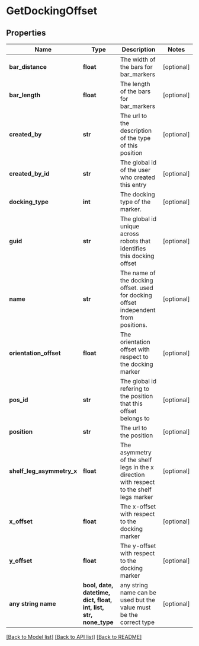 # GetDockingOffset


## Properties
Name | Type | Description | Notes
------------ | ------------- | ------------- | -------------
**bar_distance** | **float** | The width of the bars for bar_markers | [optional] 
**bar_length** | **float** | The length of the bars for bar_markers | [optional] 
**created_by** | **str** | The url to the description of the type of this position | [optional] 
**created_by_id** | **str** | The global id of the user who created this entry | [optional] 
**docking_type** | **int** | The docking type of the marker. | [optional] 
**guid** | **str** | The global id unique across robots that identifies this docking offset | [optional] 
**name** | **str** | The name of the docking offset. used for docking offset independent from positions. | [optional] 
**orientation_offset** | **float** | The orientation offset with respect to the docking marker | [optional] 
**pos_id** | **str** | The global id refering to the position that this offset belongs to | [optional] 
**position** | **str** | The url to the position | [optional] 
**shelf_leg_asymmetry_x** | **float** | The asymmetry of the shelf legs in the x direction with respect to the shelf legs marker | [optional] 
**x_offset** | **float** | The x-offset with respect to the docking marker | [optional] 
**y_offset** | **float** | The y-offset with respect to the docking marker | [optional] 
**any string name** | **bool, date, datetime, dict, float, int, list, str, none_type** | any string name can be used but the value must be the correct type | [optional]

[[Back to Model list]](../README.md#documentation-for-models) [[Back to API list]](../README.md#documentation-for-api-endpoints) [[Back to README]](../README.md)


